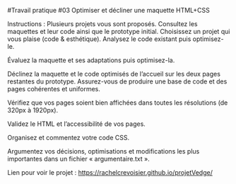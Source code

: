 #Travail pratique #03
Optimiser et décliner une maquette HTML+CSS

Instructions :
Plusieurs projets vous sont proposés.
Consultez les maquettes et leur code ainsi que le prototype initial.
Choisissez un projet qui vous plaise (code & esthétique).
Analysez le code existant puis optimisez-le.

Évaluez la maquette et ses adaptations puis optimisez-la.

Déclinez la maquette et le code optimisés de l’accueil sur les deux pages restantes du prototype.
Assurez-vous de produire une base de code et des pages cohérentes et uniformes.

Vérifiez que vos pages soient bien affichées dans toutes les résolutions (de 320px à 1920px).

Validez le HTML et l’accessibilité de vos pages.

Organisez et commentez votre code CSS.

Argumentez vos décisions, optimisations et modifications les plus importantes dans un fichier « argumentaire.txt ».

Lien pour voir le projet : <a href="https://rachelcrevoisier.github.io/projetVedge/" target="_blank"><https://rachelcrevoisier.github.io/projetVedge/></a>

